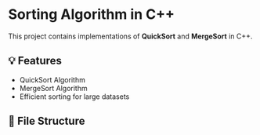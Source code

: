 # Sorting Algorithm in C++

This project contains implementations of **QuickSort** and **MergeSort** in C++.

## 💡 Features

- QuickSort Algorithm
- MergeSort Algorithm
- Efficient sorting for large datasets

## 📂 File Structure
